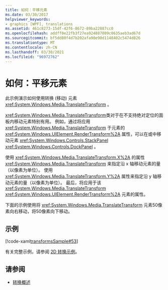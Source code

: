 ```yaml
---
title: 如何：平移元素
ms.date: 03/30/2017
helpviewer_keywords:
- graphics [WPF], translations
ms.assetid: 461c8273-15df-42f6-8672-89ba22887cc0
ms.openlocfilehash: addff0e22fb3f27ea924887809c0635aeb3ad67d
ms.sourcegitcommit: bf5dd80f4d7b202afa90e90d1148402c5474d826
ms.translationtype: MT
ms.contentlocale: zh-CN
ms.lasthandoff: 03/30/2021
ms.locfileid: "96972762"
---
```

# <a name="how-to-translate-an-element"></a>如何：平移元素
此示例演示如何使用转换 (移动) 元素 <xref:System.Windows.Media.TranslateTransform> 。  
  
 <xref:System.Windows.Media.TranslateTransform>类对于在不支持绝对定位的面板内移动元素特别有用。 例如，通过将应用 <xref:System.Windows.Media.TranslateTransform> 于元素的 <xref:System.Windows.UIElement.RenderTransform%2A> 属性，可以在或中移动元素 <xref:System.Windows.Controls.StackPanel> <xref:System.Windows.Controls.DockPanel> 。  
  
 使用 <xref:System.Windows.Media.TranslateTransform.X%2A> 的属性 <xref:System.Windows.Media.TranslateTransform> 来指定沿 x 轴移动元素的量（以像素为单位）。 使用 <xref:System.Windows.Media.TranslateTransform.Y%2A> 属性来指定沿 y 轴移动元素的量（以像素为单位）。 最后，将应用于该 <xref:System.Windows.Media.TranslateTransform> <xref:System.Windows.UIElement.RenderTransform%2A> 元素的属性。  
  
 下面的示例使用将 <xref:System.Windows.Media.TranslateTransform> 元素50像素向右移动，将50像素向下移动。  
  
## <a name="example"></a>示例  
 [!code-xaml[transformsSample#53](~/samples/snippets/csharp/VS_Snippets_Wpf/transformsSample/CS/TranslateTransformExample.xaml#53)]  
  
 有关完整示例，请参阅 [2D 转换示例](https://github.com/Microsoft/WPF-Samples/tree/master/Graphics/2DTransforms)。  
  
## <a name="see-also"></a>请参阅

- [转换概述](transforms-overview.md)
